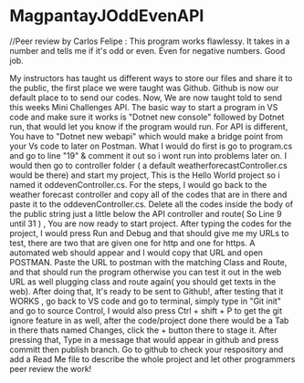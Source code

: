 # MagpantayJOddEvenAPI

//Peer review by Carlos Felipe : This program works flawlessy. It takes in a number and tells me if it's odd or even. Even for negative numbers. Good job.

My instructors has taught us different ways to store our files and share it to the public, the first place we were taught was Github. Github is now our default place to to send our codes. Now, We are now taught told to send this weeks Mini Challenges API. The basic way to start a program in VS code and make sure it works is "Dotnet new console" followed by Dotnet run, that would let you know if the program would run. For API is different, You have to "Dotnet new webapi" which would make a bridge point from your Vs code to later on Postman. What I would do first is go to program.cs and go to line "19" & comment it out so i wont run into problems later on. I would then go to controller folder ( a default weatherforecastController.cs would be there) and start my project, This is the Hello World project so i named it oddevenController.cs. For the steps, I would go back to the weather forecast controller and copy all of the codes that are in there and paste it to the oddevenController.cs. Delete all the codes inside the body of the public string just a little below the API controller and route( So Line 9 until 31 ) , You are now ready to start project. After typing the codes for the project, I would press Run and Debug and that should give me my URLs to test, there are two that are given one for http and one for https. A automated web should appear and I would copy that URL and open POSTMAN. Paste the URL to postman with the matching Class and Route, and that should run the program otherwise you can test it out in the web URL as well plugging class and route again( you should get texts in the web). After doing that, It's ready to be sent to Github!, after testing that it WORKS , go back to VS code and go to terminal, simply type in "Git init" and go to source Control, I would also press Ctrl + shift + P to get the git ignore feature in as well, after the code/project done there would be a Tab in there thats named Changes, click the + button there to stage it. After pressing that, Type in a message that would appear in github and press committ then publish branch. Go to github to check your respository and add a Read Me file to describe the whole project and let other programmers peer review the work! 
